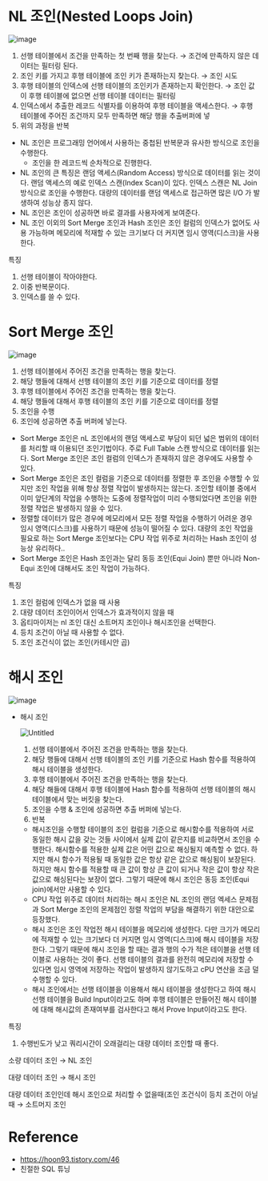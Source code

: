 # NL 조인(Nested Loops Join)

![image](https://github.com/eastperson/TIL/assets/66561524/ee7c2149-6130-446b-8412-59fee8c789a0)

1. 선행 테이블에서 조건을 만족하는 첫 번째 행을 찾는다. → 조건에 만족하지 않은 데이터는 필터링 된다.
2. 조인 키를 가지고 후행 테이블에 조인 키가 존재하는지 찾는다. → 조인 시도
3. 후행 테이블의 인덱스에 선행 테이블의 조인키가 존재하는지 확인한다. → 조인 값이 후행 테이블에 없으면 선행 테이블 데이터는 필터링
4. 인덱스에서 추출한 레코드 식별자를 이용하여 후행 테이블을 액세스한다. → 후행 테이블에 주어진 조건까지 모두 만족하면 해당 행을 추출버퍼에 넣
5. 위의 과정을 반복
- NL 조인은 프로그래밍 언어에서 사용하는 중첩된 반복문과 유사한 방식으로 조인을 수행한다.
    - 조인을 한 레코드씩 순차적으로 진행한다.
- NL 조인의 큰 특징은 랜덤 액세스(Random Access) 방식으로 데이터를 읽는 것이다. 랜덤 액세스의 예로 인덱스 스캔(Index Scan)이 있다. 인덱스 스캔은 NL Join 방식으로 조인을 수행한다.  대량의 데이터를 랜덤 액세스로 접근하면 많은 I/O 가 발생하여 성능상 종지 않다.
- NL 조인은 조인이 성공하면 바로 결과를 사용자에게 보여준다.
- NL 조인 이외의 Sort Merge 조인과 Hash 조인은 조인 컬럼의 인덱스가 없어도 사용 가능하며 메모리에 적재할 수 있는 크기보다 더 커지면 임시 영역(디스크)을 사용한다.

특징

1. 선행 테이블이 작아야한다.
2. 이중 반복문이다.
3. 인덱스를 쓸 수 있다.

# Sort Merge 조인

![image](https://github.com/eastperson/TIL/assets/66561524/91002f6a-e632-4270-8a6d-46266357ac36)

1. 선행 테이블에서 주어진 조건을 만족하는 행을 찾는다.
2. 해당 행들에 대해서 선행 테이블의 조인 키를 기준으로 데이터를 정렬
3. 후행 테이블에서 주어진 조건을 만족하는 행을 찾는다.
4. 해당 행들에 대해서 후행 테이블의 조인 키를 기준으로 데이터를 정렬
5. 조인을 수행
6. 조인에 성공하면 추출 버퍼에 넣는다.
- Sort Merge 조인은 nL 조인에서의 랜덤 액세스로 부담이 되던 넓은 범위의 데이터를 처리할 때 이용되던 조인기법이다. 주로 Full Table 스캔 방식으로 데이터를 읽는다. Sort Merge 조인은 조인 컬럼의 인덱스가 존재하지 않은 경우에도 사용할 수 있다.
- Sort Merge 조인은 조인 컬럼을 기준으로 데이터를 정렬한 후 조인을 수행할 수 있지만 조인 작업을 위해 항상 정렬 작업이 발생하지는 않는다. 조인할 테이블 중에서 이미 앞단계의 작업을 수행하는 도중에 정렬작업이 미리 수행되었다면 조인을 위한 정렬 작업은 발생하지 않을 수 있다.
- 정렬할 데이터가 많은 경우에 메모리에서 모든 정렬 작업을 수행하기 어려운 경우 임시 영역(디스크)를 사용하기 때문에 성능이 떨어질 수 있다. 대량의 조인 작업을 필요로 하는 Sort Merge 조인보다는 CPU 작업 위주로 처리하는 Hash 조인이 성능상 유리하다..
- Sort Merge 조인은 Hash 조인과는 달리 동등 조인(Equi Join) 뿐만 아니라 Non-Equi 조인에 대해서도 조인 작업이 가능하다.

특징

1. 조인 컬럼에 인덱스가 없을 때 사용
2. 대량 데이터 조인이어서 인덱스가 효과적이지 않을 때
3. 옵티마이저는 nl 조인 대신 소트머지 조인이나 해시조인을 선택한다.
4. 등치 조건이 아닐 때 사용할 수 없다.
5. 조인 조건식이 없는 조인(카테시안 곱)

# 해시 조인

![image](https://github.com/eastperson/TIL/assets/66561524/994be27b-47d3-4ef5-be86-fc29d2b8befb)

- 해시 조인
    
    ![Untitled](https://prod-files-secure.s3.us-west-2.amazonaws.com/42cbe704-281a-45d0-9033-fbddd5f484df/69f47bdb-8009-4635-9a88-5ec9e3686c04/Untitled.png)
    
    1. 선행 테이블에서 주어진 조건을 만족하는 행을 찾는다.
    2. 해당 행들에 대해서 선행 테이블의 조인 키를 기준으로 Hash 함수를 적용하여 해시 테이블을 생성한다.
    3. 후행 테이블에서 주어진 조건을 만족하는 행을 찾는다.
    4. 해당 해들에 대해서 후행 테이블에 Hash 함수를 적용하여 선행 테이블의 해시 테이블에서 맞는 버킷을 찾는다.
    5. 조인을 수행 & 조인에 성공하면 추출 버퍼에 넣는다.
    6. 반복
    - 해시조인을 수행할 테이블의 조인 컬럼을 기준으로 해시함수를 적용하여 서로 동일한 해시 값을 갖는 것들 사이에서 실제 값이 같은지를 비교하면서 조인을 수행한다. 해시함수를 적용한 실제 값은 어떤 값으로 해싱될지 예측할 수 없다. 하지만 해시 함수가 적용될 때 동일한 값은 항상 같은 값으로 해싱됨이 보장된다. 하지만 해시 함수를 적용할 때 큰 값이 항상 큰 값이 되거나 작은 값이 항상 작은값으로 해싱된다는 보장이 없다. 그렇기 때문에 해시 조인은 동등 조인(Equi join)에서만 사용할 수 있다.
    - CPU 작업 위주로 데이터 처리하는 해시 조인은 NL 조인의 랜덤 엑세스 문제점과 Sort Merge 조인의 몬제점인 정렬 작업의 부담을 해결하기 위한 대안으로 등장했다.
    - 해시 조인은 조인 작업전 해시 테이블을 메모리에 생성한다. 다만 크기가 메모리에 적재할 수 있는 크기보다 더 커지면 임시 영역(디스크)에 해시 테이블을 저장한다. 그렇기 때문에 해시 조인을 할 때는 결과 행의 수가 적은 테이블을 선행 테이블로 사용하는 것이 좋다. 선행 테이블의 결과를 완전히 메모리에 저장할 수 있다면 임시 영역에 저장하는 작업이 발생하지 않기도하고 cPU 연산을 조금 덜 수행할 수 있다.
    - 해시 조인에서는 선행 테이블을 이용해서 해시 테이블을 생성한다고 하여 해시 선행 테이블을 Build Input이라고도 하며 후행 테이블은 만들어진 해시 테이블에 대해 해시값의 존재여부를 검사한다고 해서 Prove Input이라고도 한다.

특징

1. 수행빈도가 낮고 쿼리시간이 오래걸리는 대량 데이터 조인할 때 좋다.

소량 데이터 조인 → NL 조인

대량 데이터 조인 → 해시 조인

대량 데이터 조인인데 해시 조인으로 처리할 수 없을때(조인 조건식이 등치 조건이 아닐때 → 소트머지 조인

# Reference

- https://hoon93.tistory.com/46
- 친절한 SQL 튜닝
